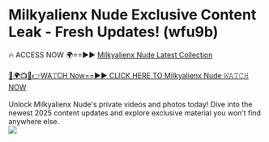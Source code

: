 # Milkyalienx Nude Exclusive Content Leak - Fresh Updates! (wfu9b)

🔥 ACCESS NOW 🌍==►► <a href="https://tinyurl.com/yc657z5k" rel="nofollow">Milkyalienx Nude Latest Collection</a>
<br><br>
[🔴🌍📺📱👉WA𝚃CH Now==►► CLICK HERE TO Milkyalienx Nude 𝚆𝙰𝚃𝙲𝙷 NOW](https://tinyurl.com/yc657z5k)
<br><br>
Unlock Milkyalienx Nude's private videos and photos today! Dive into the newest 2025 content updates and explore exclusive material you won’t find anywhere else.
<br>
<a href="https://tinyurl.com/yc657z5k" rel="nofollow" data-target="animated-image.originalLink"><img src="https://camo.githubusercontent.com/8a4f000d20f83aca3bf7ec5f350d767afa0574a8a352519fd8cfa583a6f93a33/68747470733a2f2f692e696d6775722e636f6d2f644a486b345a712e676966" data-canonical-src="https://i.imgur.com/dJHk4Zq.gif" style="max-width: 100%; display: inline-block;" data-target="animated-image.originalImage"></a>
<br>
